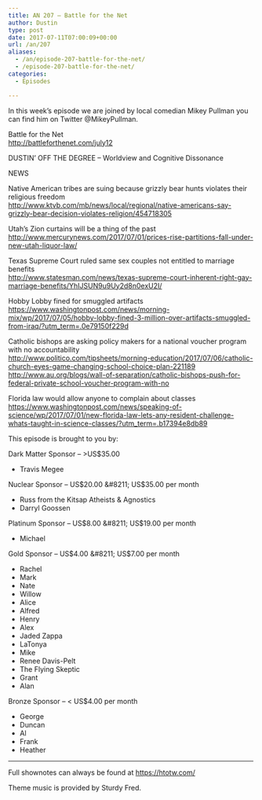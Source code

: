 ```yaml
---
title: AN 207 – Battle for the Net
author: Dustin
type: post
date: 2017-07-11T07:00:09+00:00
url: /an/207
aliases:
  - /an/episode-207-battle-for-the-net/
  - /episode-207-battle-for-the-net/
categories:
  - Episodes

---
```

<div id="buzzsprout-player-10552902"></div><script src="https://www.buzzsprout.com/1983601/10552902-episode-207-battle-for-the-net.js?container_id=buzzsprout-player-10552902&player=small" type="text/javascript" charset="utf-8"></script>

<!--more-->
  
In this week&#8217;s episode we are joined by local comedian Mikey Pullman you can find him on Twitter @MikeyPullman. 

Battle for the Net  
<http://battleforthenet.com/july12>

DUSTIN’ OFF THE DEGREE &#8211; Worldview and Cognitive Dissonance

NEWS

Native American tribes are suing because grizzly bear hunts violates their religious freedom  
 <http://www.ktvb.com/mb/news/local/regional/native-americans-say-grizzly-bear-decision-violates-religion/454718305>

Utah’s Zion curtains will be a thing of the past  
 <http://www.mercurynews.com/2017/07/01/prices-rise-partitions-fall-under-new-utah-liquor-law/>

Texas Supreme Court ruled same sex couples not entitled to marriage benefits  
 <http://www.statesman.com/news/texas-supreme-court-inherent-right-gay-marriage-benefits/YhIJSUN9u9Uy2d8n0exU2I/>

Hobby Lobby fined for smuggled artifacts  
<https://www.washingtonpost.com/news/morning-mix/wp/2017/07/05/hobby-lobby-fined-3-million-over-artifacts-smuggled-from-iraq/?utm_term=.0e79150f229d>

Catholic bishops are asking policy makers for a national voucher program with no accountability  
 <http://www.politico.com/tipsheets/morning-education/2017/07/06/catholic-church-eyes-game-changing-school-choice-plan-221189>  
 <http://www.au.org/blogs/wall-of-separation/catholic-bishops-push-for-federal-private-school-voucher-program-with-no>

Florida law would allow anyone to complain about classes  
 <https://www.washingtonpost.com/news/speaking-of-science/wp/2017/07/01/new-florida-law-lets-any-resident-challenge-whats-taught-in-science-classes/?utm_term=.b17394e8db89>

This episode is brought to you by:

Dark Matter Sponsor &#8211; >US$35.00  
* Travis Megee  

Nuclear Sponsor &#8211; US$20.00 &#8211; US$35.00 per month  
* Russ from the Kitsap Atheists & Agnostics  
* Darryl Goossen  

Platinum Sponsor &#8211; US$8.00 &#8211; US$19.00 per month  
* Michael  

Gold Sponsor &#8211; US$4.00 &#8211; US$7.00 per month  
* Rachel  
* Mark  
* Nate  
* Willow  
* Alice  
* Alfred  
* Henry  
* Alex  
* Jaded Zappa  
* LaTonya  
* Mike  
* Renee Davis-Pelt  
* The Flying Skeptic  
* Grant  
* Alan  

Bronze Sponsor &#8211; < US$4.00 per month  
* George  
* Duncan  
* Al  
* Frank  
* Heather

<hr width="500" />

Full shownotes can always be found at <https://htotw.com/>  

Theme music is provided by Sturdy Fred.